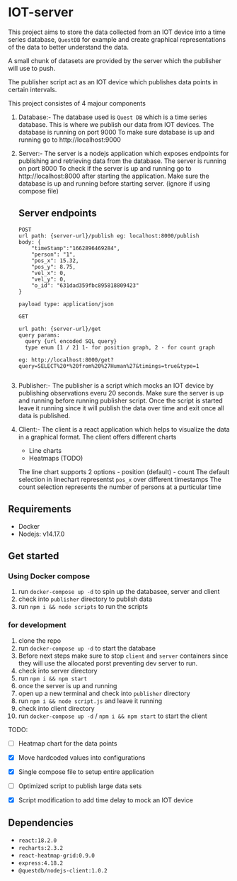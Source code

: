 # IOT-server

This project aims to store the data collected from an IOT device into a time series database, 
`QuestDB` for example and create graphical representations of the data to better understand the 
data. 

A small chunk of datasets are provided by the server which the publisher will use to push.

The publisher script act as an IOT device which publishes data points in certain intervals.

This project consistes of 4 majour components
1. Database:-
    The database used is `Quest DB` which is a time series database. This is where we publish our 
    data from IOT devices.
    The database is running on port 9000
    To make sure database is up and running go to http://localhost:9000
2. Server:-
    The server is a nodejs application which exposes endpoints for publishing and retrieving data 
    from the database.
    The server is running on port 8000
    To check if the server is up and running go to http://localhost:8000 after starting the application.
    Make sure the database is up and running before starting server. (ignore if using compose file)


    ## Server endpoints

    ```
    POST
    url path: {server-url}/publish eg: localhost:8000/publish
    body: {
        "timeStamp":"1662896469284",
        "person": "1",
        "pos_x": 15.32,
        "pos_y": 8.75,
        "vel_x": 0,
        "vel_y": 0,
        "o_id": "631dad359fbc895818809423"
    }

    payload type: application/json

    GET

    url path: {server-url}/get
    query params: 
      query {url encoded SQL query}
      type enum [1 / 2] 1- for position graph, 2 - for count graph

    eg: http://localhost:8000/get?query=SELECT%20*%20from%20%27Human%27&timings=true&type=1


    ```
3. Publisher:-
    The publisher is a script which mocks an IOT device by publishing observations everu 20 seconds.
    Make sure the server is up and running before running publisher script.
    Once the script is started leave it running since it will publish the data over time and exit 
    once all data is published.
4. Client:-
    The client is a react application which helps to visualize the data in a graphical format.
    The client offers different charts 
     - Line charts 
     - Heatmaps (TODO)
    
    The line chart supports 2 options
        - position (default)
        - count
    The default selection in linechart representst `pos_x` over different timestamps
    The count selection represents the number of persons at a purticular time
    
    
## Requirements
- Docker
- Nodejs: v14.17.0

## Get started

### Using Docker compose
1. run `docker-compose up -d` to spin up the databasee, server and client
2. check into `publisher` directory to publish data 
3. run `npm i && node scripts` to run the scripts

### for development

1. clone the repo
2. run `docker-compose up -d` to start the database
3. Before next steps make sure to stop `client` and `server` containers since they will use the allocated porst preventing dev server to run.
4. check into server directory
5. run `npm i && npm start`
6. once the server is up and running
7. open up a new terminal and check into `publisher` directory
8. run `npm i && node script.js` and leave it running
9. check into client directory
10. run `docker-compose up -d` / `npm i && npm start` to start the client


TODO:

- [ ] Heatmap chart for the data points
- [x] Move hardcoded values into configurations
- [x] Single compose file to setup entire application
- [ ] Optimized script to publish large data sets
- [x] Script modification to add time delay to mock an IOT device


## Dependencies 
- `react:18.2.0`
- `recharts:2.3.2`
- `react-heatmap-grid:0.9.0`
- `express:4.18.2`
- `@questdb/nodejs-client:1.0.2`
